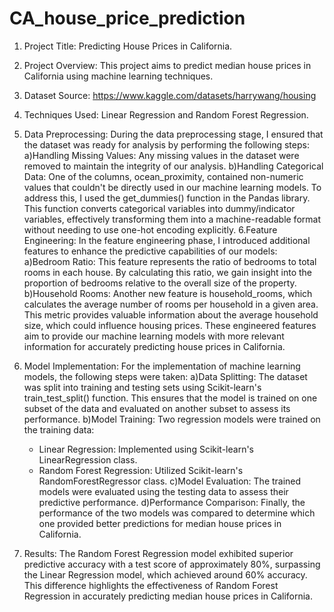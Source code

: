 # CA_house_price_prediction


1. Project Title: Predicting House Prices in California.

2. Project Overview:  This project aims to predict median house prices in California using machine learning techniques.

3. Dataset Source:  https://www.kaggle.com/datasets/harrywang/housing

4. Techniques Used: Linear Regression and Random Forest Regression.

5. Data Preprocessing:
During the data preprocessing stage, I ensured that the dataset was ready for analysis by performing the following steps:
a)Handling Missing Values: Any missing values in the dataset were removed to maintain the integrity of our analysis.
b)Handling Categorical Data: One of the columns, ocean_proximity, contained non-numeric values that couldn't be directly used in our machine learning models. To address this, I used the get_dummies() function in the Pandas library. This function converts categorical variables into dummy/indicator variables, effectively transforming them into a machine-readable format without needing to use one-hot encoding explicitly.
6.Feature Engineering:
In the feature engineering phase, I introduced additional features to enhance the predictive capabilities of our models:
  a)Bedroom Ratio: This feature represents the ratio of bedrooms to total rooms in each house. By calculating this ratio, we gain insight into the proportion of bedrooms relative to the overall size of the property.
  b)Household Rooms: Another new feature is household_rooms, which calculates the average number of rooms per household in a given area. This metric provides valuable information about the average household size, which could influence housing prices.
These engineered features aim to provide our machine learning models with more relevant information for accurately predicting house prices in California.


7. Model Implementation: For the implementation of machine learning models, the following steps were taken:
a)Data Splitting: The dataset was split into training and testing sets using Scikit-learn's train_test_split() function. This ensures that the model is trained on one subset of the data and evaluated on another subset to assess its performance.
b)Model Training: Two regression models were trained on the training data:
    * Linear Regression: Implemented using Scikit-learn's LinearRegression class.
    * Random Forest Regression: Utilized Scikit-learn's RandomForestRegressor class.
c)Model Evaluation: The trained models were evaluated using the testing data to assess their predictive performance. 
d)Performance Comparison: Finally, the performance of the two models was compared to determine which one provided better predictions for median house prices in California.


8. Results:  The Random Forest Regression model exhibited superior predictive accuracy with a test score of approximately 80%, surpassing the Linear Regression model, which achieved around 60% accuracy. This difference highlights the effectiveness of Random Forest Regression in accurately predicting median house prices in California.









